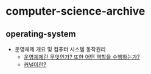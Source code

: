 # computer-science-archive

## operating-system 
- 운영체제 개요 및 컴퓨터 시스템 동작원리
  - [운영체제란 무엇인가? 또한 어떤 역할을 수행하는가?]()
  - [커널이란?]()